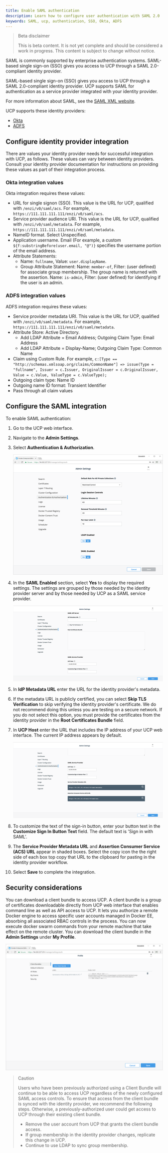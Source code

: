 ```yaml
---
title: Enable SAML authentication
description: Learn how to configure user authentication with SAML 2.0
keywords: SAML, ucp, authentication, SSO, Okta, ADFS
---
```


> Beta disclaimer
>
> This is beta content. It is not yet complete and should be considered a work in progress. This content is subject to change without notice.

SAML is commonly supported by enterprise authentication systems. SAML-based single sign-on (SSO) gives you access to UCP through a SAML 2.0-compliant identity provider.

SAML-based single sign-on (SSO) gives you access to UCP through a SAML 2.0-compliant identity provider. UCP supports SAML for authentication as a service provider integrated with your identity provider.

For more information about SAML, see the [SAML XML website](http://saml.xml.org/).

UCP supports these identity providers:

- [Okta](https://www.okta.com/)
- [ADFS](https://docs.microsoft.com/en-us/windows-server/identity/active-directory-federation-services)

## Configure identity provider integration

There are values your identity provider needs for successful integration with UCP, as follows. These values can vary between identity providers. Consult your identity provider documentation for instructions on providing these values as part of their integration process.

### Okta integration values

Okta integration requires these values:

- URL for single signon (SSO). This value is the URL for UCP, qualified with `/enzi/v0/saml/acs`. For example, `https://111.111.111.111/enzi/v0/saml/acs`.
- Service provider audience URI. This value is the URL for UCP, qualified with `/enzi/v0/saml/metadata`. For example, `https://111.111.111.111/enzi/v0/saml/metadata`.
- NameID format. Select Unspecified.
- Application username. Email (For example, a custom `${f:substringBefore(user.email, "@")}` specifies the username portion of the email address.
- Attribute Statements:
    - Name: `fullname`, Value: `user.displayName`.
    - Group Attribute Statement:
Name: `member-of`, Filter: (user defined) for associate group membership. The group name is returned with the assertion.
Name: `is-admin`, Filter: (user defined) for identifying if the user is an admin.


### ADFS integration values

ADFS integration requires these values:

- Service provider metadata URI. This value is the URL for UCP, qualified with `/enzi/v0/saml/metadata`. For example, `https://111.111.111.111/enzi/v0/saml/metadata`.
- Attribute Store: Active Directory.
    - Add LDAP Attribute = Email Address; Outgoing Claim Type: Email Address
    - Add LDAP Attribute = Display-Name; Outgoing Claim Type: Common Name
- Claim using Custom Rule. For example, `c:[Type == "http://schemas.xmlsoap.org/claims/CommonName"]
 => issue(Type = "fullname", Issuer = c.Issuer, OriginalIssuer = c.OriginalIssuer, Value = c.Value, ValueType = c.ValueType);`
- Outgoing claim type: Name ID
- Outgoing name ID format: Transient Identifier
- Pass through all claim values

## Configure the SAML integration

To enable SAML authentication:

1. Go to the UCP web interface.
2. Navigate to the **Admin Settings**.
3. Select **Authentication & Authorization**.

    ![Enabling SAML in UCP](../../images/saml_enabled.png)

4. In the **SAML Enabled** section, select **Yes** to display the required settings. The settings are grouped by those needed by the identity provider server and by those needed by UCP as a SAML service provider.

    ![Configuring IdP values for SAML in UCP](../../images/saml_settings.png)

5. In **IdP Metadata URL** enter the URL for the identity provider's metadata.
6. If the metadata URL is publicly certified, you can select **Skip TLS Verification** to skip verifying the identity provider's certificate. We do not recommend doing this unless you are testing on a secure network. If you do not select this option, you must provide the certificates from the identity provider in the **Root Certificates Bundle** field.
7. In **UCP Host** enter the URL that includes the IP address of your UCP web interface. The current IP address appears by default.

    ![Configuring service provider values for SAML in UCP](../../images/saml_settings_2.png)

8. To customize the text of the sign-in button, enter your button text in the **Customize Sign In Button Text** field. The default text is 'Sign in with SAML'.
9. The **Service Provider Metadata URL** and **Assertion Consumer Service (ACS) URL** appear in shaded boxes. Select the copy icon the the right side of each box top copy that URL to the clipboard for pasting in the identity provider workflow.
9. Select **Save** to complete the integration.

## Security considerations

You can download a client bundle to access UCP. A client bundle is a group of certificates downloadable directly from UCP web interface that enables command line as well as API access to UCP. It lets you  authorize a remote Docker engine to access specific user accounts managed in Docker EE, absorbing all associated RBAC controls in the process. You can now execute docker swarm commands from your remote machine that take effect on the remote cluster. You can download the client bundle in the **Admin Settings** under **My Profile**.

![Downloading UCP Client Profile](../../images/client-bundle.png)

> Caution
>
>Users who have been previously authorized using a Client Bundle will continue to be able to access UCP regardless of the newly configured SAML access controls. To ensure that access from the client bundle is synced with the identity provider, we recommend the following steps. Otherwise, a previously-authorized user could get access to UCP through their existing client bundle.
>
> - Remove the user account from UCP that grants the client bundle access.
> - If group membership in the identity provider changes, replicate this change in UCP.
> - Continue to use LDAP to sync group membership.
